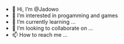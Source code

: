 - 👋 Hi, I’m @Jadowo
- 👀 I’m interested in progamming and games
- 🌱 I’m currently learning ...
- 💞️ I’m looking to collaborate on ...
- 📫 How to reach me ...

<!---
Jadowo/Jadowo is a ✨ special ✨ repository because its `README.md` (this file) appears on your GitHub profile.
You can click the Preview link to take a look at your changes.
--->
